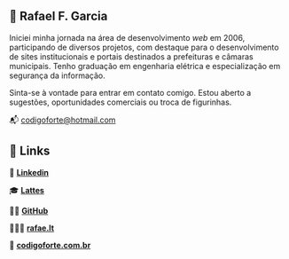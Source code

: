 ## 🚀 Rafael F. Garcia

Iniciei minha jornada na área de desenvolvimento _web_ em 2006, participando de diversos projetos, com destaque para o desenvolvimento de sites institucionais e portais destinados a prefeituras e câmaras municipais. Tenho graduação em engenharia elétrica e especialização em segurança da informação.

Sinta-se à vontade para entrar em contato comigo. Estou aberto a sugestões, oportunidades comerciais ou troca de figurinhas.

📬 codigoforte@hotmail.com

## 🔗 Links

💼 [**Linkedin**](https://linkedin.com/in/rafaelfgarcia)

🎓 [**Lattes**](http://lattes.cnpq.br/4056670559510809)

👨‍💻 [**GitHub**](https://github.com/rafaelfgarcia)

🙋🏻‍♂️ [**rafae.lt**](https://rafae.lt)

💼 [**codigoforte.com.br**](https://codigoforte.com.br)
